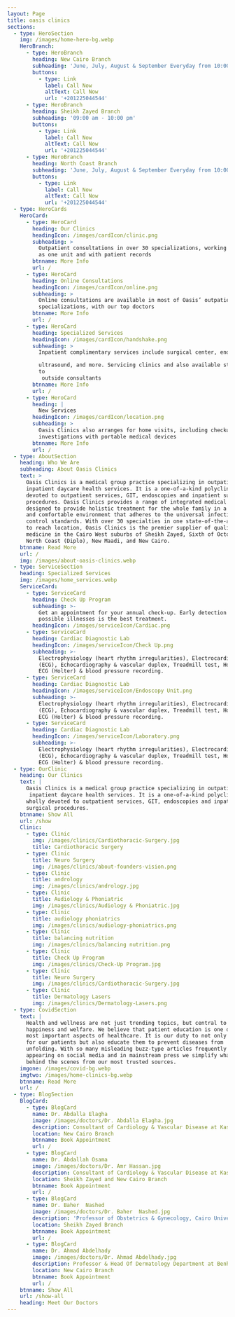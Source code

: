 ```yaml
---
layout: Page
title: oasis clinics
sections:
  - type: HeroSection
    img: /images/home-hero-bg.webp
    HeroBranch:
      - type: HeroBranch
        heading: New Cairo Branch
        subheading: 'June, July, August & September Everyday from 10:00 am to 12:00 am'
        buttons:
          - type: Link
            label: Call Now
            altText: Call Now
            url: '+201225044544'
      - type: HeroBranch
        heading: Sheikh Zayed Branch
        subheading: '09:00 am - 10:00 pm'
        buttons:
          - type: Link
            label: Call Now
            altText: Call Now
            url: '+201225044544'
      - type: HeroBranch
        heading: North Coast Branch
        subheading: 'June, July, August & September Everyday from 10:00 am to 12:00 am'
        buttons:
          - type: Link
            label: Call Now
            altText: Call Now
            url: '+201225044544'
  - type: HeroCards
    HeroCard:
      - type: HeroCard
        heading: Our Clinics
        headingIcon: /images/cardIcon/clinic.png
        subheading: >
          Outpatient consultations in over 30 specializations, working together
          as one unit and with patient records
        btnname: More Info
        url: /
      - type: HeroCard
        heading: Online Consultations
        headingIcon: /images/cardIcon/online.png
        subheading: >
          Online consultations are available in most of Oasis’ outpatient
          specializations, with our top doctors
        btnname: More Info
        url: /
      - type: HeroCard
        heading: Specialized Services
        headingIcon: /images/cardIcon/handshake.png
        subheading: >
          Inpatient complimentary services include surgical center, endoscopy, 

          ultrasound, and more. Servicing clinics and also available standalone
          to
           outside consultants
        btnname: More Info
        url: /
      - type: HeroCard
        heading: |
          New Services
        headingIcon: /images/cardIcon/location.png
        subheading: >
          Oasis Clinics also arranges for home visits, including checkups and
          investigations with portable medical devices
        btnname: More Info
        url: /
  - type: AboutSection
    heading: Who We Are
    subheading: About Oasis Clinics
    text: >
      Oasis Clinics is a medical group practice specializing in outpatient and
      inpatient daycare health services. It is a one-of-a-kind polyclinic wholly
      devoted to outpatient services, GIT, endoscopies and inpatient surgical
      procedures. Oasis Clinics provides a range of integrated medical services
      designed to provide holistic treatment for the whole family in a positive
      and comfortable environment that adheres to the universal infection
      control standards. With over 30 specialties in one state-of-the-art, easy
      to reach location, Oasis Clinics is the premier supplier of quality
      medicine in the Cairo West suburbs of Sheikh Zayed, Sixth of October, the
      North Coast (Diplo), New Maadi, and New Cairo.
    btnname: Read More
    url: /
    img: /images/about-oasis-clinics.webp
  - type: ServiceSection
    heading: Specialized Services
    img: /images/home_services.webp
    ServiceCard:
      - type: ServiceCard
        heading: Check Up Program
        subheading: >-
          Get an appointment for your annual check-up. Early detection of
          possible illnesses is the best treatment.
        headingIcon: /images/serviceIcon/Cardiac.png
      - type: ServiceCard
        heading: Cardiac Diagnostic Lab
        headingIcon: /images/serviceIcon/Check Up.png
        subheading: >-
          Electrophysiology (heart rhythm irregularities), Electrocardiography
          (ECG), Echocardiography & vascular duplex, Treadmill test, Home 24 hr
          ECG (Holter) & blood pressure recording.
      - type: ServiceCard
        heading: Cardiac Diagnostic Lab
        headingIcon: /images/serviceIcon/Endoscopy Unit.png
        subheading: >-
          Electrophysiology (heart rhythm irregularities), Electrocardiography
          (ECG), Echocardiography & vascular duplex, Treadmill test, Home 24 hr
          ECG (Holter) & blood pressure recording.
      - type: ServiceCard
        heading: Cardiac Diagnostic Lab
        headingIcon: /images/serviceIcon/Laboratory.png
        subheading: >-
          Electrophysiology (heart rhythm irregularities), Electrocardiography
          (ECG), Echocardiography & vascular duplex, Treadmill test, Home 24 hr
          ECG (Holter) & blood pressure recording.
  - type: OurClinic
    heading: Our Clinics
    text: |
      Oasis Clinics is a medical group practice specializing in outpatient and
       inpatient daycare health services. It is a one-of-a-kind polyclinic 
      wholly devoted to outpatient services, GIT, endoscopies and inpatient 
      surgical procedures.
    btnname: Show All
    url: /show
    Clinic:
      - type: Clinic
        img: /images/clinics/Cardiothoracic-Surgery.jpg
        title: Cardiothoracic Surgery
      - type: Clinic
        title: Neuro Surgery
        img: /images/clinics/about-founders-vision.png
      - type: Clinic
        title: andrology
        img: /images/clinics/andrology.jpg
      - type: Clinic
        title: Audiology & Phoniatric
        img: /images/clinics/Audiology & Phoniatric.jpg
      - type: Clinic
        title: audiology phoniatrics
        img: /images/clinics/audiology-phoniatrics.png
      - type: Clinic
        title: balancing nutrition
        img: /images/clinics/balancing nutrition.png
      - type: Clinic
        title: Check Up Program
        img: /images/clinics/Check-Up Program.jpg
      - type: Clinic
        title: Neuro Surgery
        img: /images/clinics/Cardiothoracic-Surgery.jpg
      - type: Clinic
        title: Dermatology Lasers
        img: /images/clinics/Dermatology-Lasers.png
  - type: CovidSection
    text: |
      Health and wellness are not just trending topics, but central to 
      happiness and welfare. We believe that patient education is one of the 
      most important aspects of healthcare. It is our duty to not only care 
      for our patients but also educate them to prevent diseases from 
      unfolding. With so many misleading buzz-type articles frequently 
      appearing on social media and in mainstream press we simplify what lies 
      behind the scenes from our most trusted sources.
    imgone: /images/covid-bg.webp
    imgtwo: /images/home-clinics-bg.webp
    btnname: Read More
    url: /
  - type: BlogSection
    BlogCard:
      - type: BlogCard
        name: Dr. Abdalla Elagha
        image: /images/doctors/Dr. Abdalla Elagha.jpg
        description: Consultant of Cardiology & Vascular Disease at Kasr Alaini Hospital
        location: New Cairo Branch
        btnname: Book Appointment
        url: /
      - type: BlogCard
        name: Dr. Abdallah Osama
        image: /images/doctors/Dr. Amr Hassan.jpg
        description: Consultant of Cardiology & Vascular Disease at Kasr Alaini Hospital
        location: Sheikh Zayed and New Cairo Branch
        btnname: Book Appointment
        url: /
      - type: BlogCard
        name: Dr. Baher  Nashed
        image: /images/doctors/Dr. Baher  Nashed.jpg
        description: 'Professor of Obstetrics & Gynecology, Cairo University'
        location: Sheikh Zayed Branch
        btnname: Book Appointment
        url: /
      - type: BlogCard
        name: Dr. Ahmad Abdelhady
        image: /images/doctors/Dr. Ahmad Abdelhady.jpg
        description: Professor & Head Of Dermatology Department at Benha University
        location: New Cairo Branch
        btnname: Book Appointment
        url: /
    btnname: Show All
    url: /show-all
    heading: Meet Our Doctors
---
```

